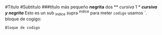 #Título
#Subtítulo
###título más pequeño
**negrita** dos ** *cursiva* 1 *
***cursiva y negrita***
Esto es un sub <sub>indice</sub>
supra <sup>indice</sup>
para meter `codigo` usamos `. bloque de cogigo:
```
Bloque de codigo
```
